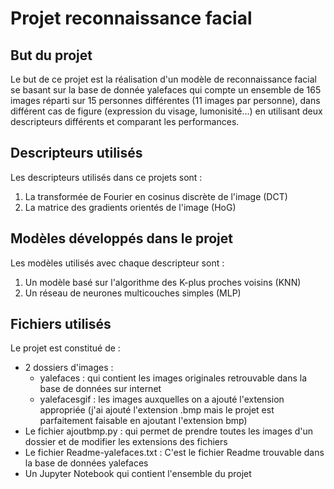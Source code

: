 # Projet reconnaissance facial
## But du projet
Le but de ce projet est la réalisation d'un modèle de reconnaissance facial se basant sur la base de donnée yalefaces qui compte un ensemble de 165 images réparti sur 15 personnes différentes (11 images par personne), dans différent cas de figure (expression du visage, lumonisité...) en utilisant deux descripteurs différents et comparant les performances. 
## Descripteurs utilisés
Les descripteurs utilisés dans ce projets sont : 
1. La transformée de Fourier en cosinus discrète de l'image (DCT)
2. La matrice des gradients orientés de l'image (HoG) 
## Modèles développés dans le projet
Les modèles utilisés avec chaque descripteur sont : 
1. Un modèle basé sur l'algorithme des K-plus proches voisins (KNN)
2. Un réseau de neurones multicouches simples (MLP)
## Fichiers utilisés
Le projet est constitué de : 
- 2 dossiers d'images : 
    - yalefaces : qui contient les images originales retrouvable dans la base de données sur internet
    - yalefacesgif : les images auxquelles on a ajouté l'extension appropriée (j'ai ajouté l'extension .bmp mais le projet est parfaitement faisable en ajoutant l'extension bmp)
- Le fichier ajoutbmp.py : qui permet de prendre toutes les images d'un dossier et de modifier les extensions des fichiers
- Le fichier Readme-yalefaces.txt : C'est le fichier Readme trouvable dans la base de données yalefaces
- Un Jupyter Notebook qui contient l'ensemble du projet